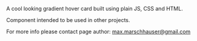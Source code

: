 A cool looking gradient hover card built using plain JS, CSS and HTML. 

Component intended to be used in other projects.

For more info please contact page author: max.marschhauser@gmail.com
